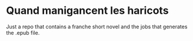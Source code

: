 # Quand manigancent les haricots

Just a repo that contains a franche short novel and the jobs that generates the .epub file.
